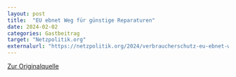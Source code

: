 ```yaml
---
layout: post
title:  "EU ebnet Weg für günstige Reparaturen"
date: 2024-02-02
categories: Gastbeitrag
target: "Netzpolitik.org"
externalurl: "https://netzpolitik.org/2024/verbraucherschutz-eu-ebnet-weg-fuer-guenstige-reparaturen/"
---
```


<a href="https://netzpolitik.org/2024/verbraucherschutz-eu-ebnet-weg-fuer-guenstige-reparaturen/" target="_blank">Zur Originalquelle</a>
